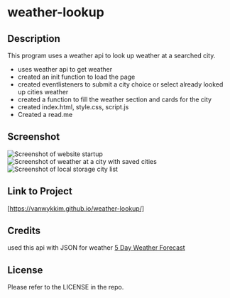 # weather-lookup
## Description

This program uses a weather api to look up weather at a searched city. 

- uses weather api to get weather
- created an init function to load the page
- created eventlisteners to submit a city choice or select already looked up cities weather
- created a function to fill the weather section and cards for the city
- created index.html, style.css, script.js
- Created a read.me

## Screenshot

![Screenshot of website startup](needpi.png)
![Screenshot of weather at a city with saved cities ](needpic)
![Screenshot of local storage city list](needpic.png)

## Link to Project

[https://vanwykkim.github.io/weather-lookup/]

## Credits

used this api with JSON for weather 
[5 Day Weather Forecast](https://openweathermap.org/forecast5)

## License

Please refer to the LICENSE in the repo.